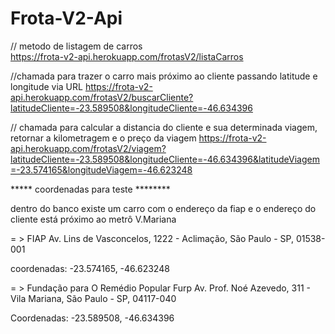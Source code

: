 # Frota-V2-Api

// metodo de listagem de carros                                                                                                          
https://frota-v2-api.herokuapp.com/frotasV2/listaCarros

//chamada para trazer o carro mais próximo ao cliente passando latitude e longitude via URL 
https://frota-v2-api.herokuapp.com/frotasV2/buscarCliente?latitudeCliente=-23.589508&longitudeCliente=-46.634396

// chamada para calcular a distancia do cliente e sua determinada viagem, retornar a kilometragem e o preço da viagem
https://frota-v2-api.herokuapp.com/frotasV2/viagem?latitudeCliente=-23.589508&longitudeCliente=-46.634396&latitudeViagem=-23.574165&longitudeViagem=-46.623248


***** coordenadas para teste ********

dentro do banco existe um carro com o endereço da fiap e o endereço do cliente está próximo ao metrô V.Mariana



= > FIAP Av. Lins de Vasconcelos, 1222 - Aclimação, São Paulo - SP, 01538-001 

coordenadas: -23.574165, -46.623248


= > Fundação para O Remédio Popular Furp Av. Prof. Noé Azevedo, 
311 - Vila Mariana, São Paulo - SP, 04117-040

Coordenadas: -23.589508, -46.634396
